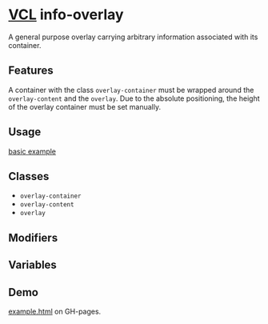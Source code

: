 # [VCL](https://vcl.github.io/) info-overlay

A general purpose overlay carrying arbitrary information associated with its
container.

## Features

A container with the class `overlay-container` must be wrapped around
the `overlay-content` and the `overlay`.
Due to the absolute positioning, the height of the overlay container must be set
manually.

## Usage

[basic example](/demo/example.html)

## Classes

- `overlay-container`
- `overlay-content`
- `overlay`

## Modifiers

## Variables

## Demo

[example.html](/demo/example.html) on GH-pages.
